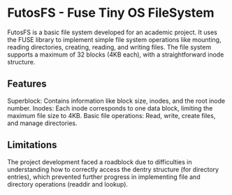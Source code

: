 # FutosFS - Fuse Tiny OS FileSystem

FutosFS is a basic file system developed for an academic project. It uses the FUSE library to implement simple file system operations like mounting, reading directories, creating, reading, and writing files. The file system supports a maximum of 32 blocks (4KB each), with a straightforward inode structure.

## Features

Superblock: Contains information like block size, inodes, and the root inode number.
Inodes: Each inode corresponds to one data block, limiting the maximum file size to 4KB.
Basic file operations: Read, write, create files, and manage directories.

## Limitations

The project development faced a roadblock due to difficulties in understanding how to correctly access the dentry structure (for directory entries), which prevented further progress in implementing file and directory operations (readdir and lookup).

